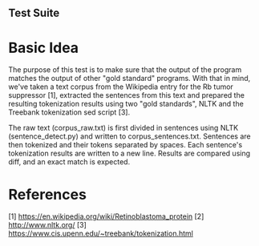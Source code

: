 ## Test Suite

# Basic Idea

The purpose of this test is to make sure that the output of the program matches 
the output of other "gold standard" programs. With that in mind, we've taken a
text corpus from the Wikipedia entry for the Rb tumor suppressor [1], extracted 
the sentences from this text and prepared the resulting tokenization results 
using two "gold standards", NLTK and the Treebank tokenization sed script [3].

The raw text (corpus_raw.txt) is first divided in sentences using NLTK 
(sentence_detect.py) and written to corpus_sentences.txt. Sentences are then 
tokenized and their tokens separated by spaces. Each sentence's tokenization 
results are written to a new line.  Results are compared using diff, and an 
exact match is expected.

# References

[1] https://en.wikipedia.org/wiki/Retinoblastoma_protein
[2] http://www.nltk.org/
[3] https://www.cis.upenn.edu/~treebank/tokenization.html
